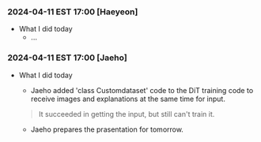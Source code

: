 ### 2024-04-11 EST 17:00 [Haeyeon]
- What I did today
    * ...
 

### 2024-04-11 EST 17:00 [Jaeho]
- What I did today

    * Jaeho added 'class Customdataset' code to the DiT training code to receive images and explanations at the same time for input.
    > It succeeded in getting the input, but still can't train it.

    * Jaeho prepares the prasentation for tomorrow.

